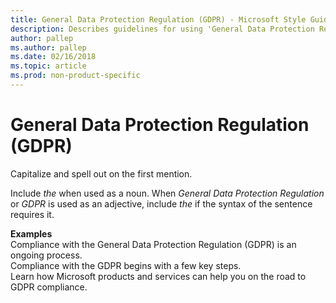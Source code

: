 ```yaml
---
title: General Data Protection Regulation (GDPR) - Microsoft Style Guide
description: Describes guidelines for using 'General Data Protection Regulation (GDPR)' in Microsoft documents, and provides examples.
author: pallep
ms.author: pallep
ms.date: 02/16/2018
ms.topic: article
ms.prod: non-product-specific
---
```


# General Data Protection Regulation (GDPR)

Capitalize and spell out on the first mention. 

Include *the* when used as a noun. When *General Data Protection Regulation* or *GDPR* is used as an adjective, 
include *the* if the syntax of the sentence requires it.  

**Examples**  
Compliance with the General Data Protection Regulation (GDPR) is an ongoing process.  
Compliance with the GDPR begins with a few key steps.  
Learn how Microsoft products and services can help you on the road to GDPR compliance.
